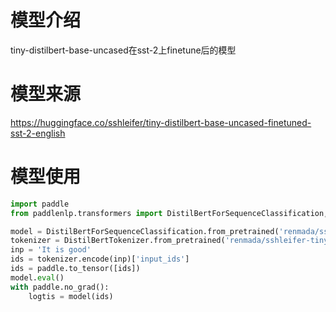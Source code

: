 # 模型介绍
tiny-distilbert-base-uncased在sst-2上finetune后的模型
# 模型来源
https://huggingface.co/sshleifer/tiny-distilbert-base-uncased-finetuned-sst-2-english
# 模型使用
```python
import paddle
from paddlenlp.transformers import DistilBertForSequenceClassification, DistilBertTokenizer

model = DistilBertForSequenceClassification.from_pretrained('renmada/sshleifer-tiny-distilbert-base-uncase-finetuned-sst-2-english')
tokenizer = DistilBertTokenizer.from_pretrained('renmada/sshleifer-tiny-distilbert-base-uncase-finetuned-sst-2-english')
inp = 'It is good'
ids = tokenizer.encode(inp)['input_ids']
ids = paddle.to_tensor([ids])
model.eval()
with paddle.no_grad():
    logtis = model(ids)
```

